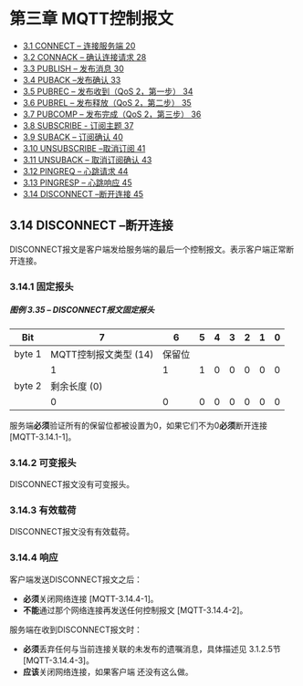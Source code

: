 # 第三章 MQTT控制报文

- [3.1 CONNECT – 连接服务端 20](0301-CONNECT.md)
- [3.2 CONNACK – 确认连接请求 28](0302-CONNACK.md)
- [3.3 PUBLISH – 发布消息 30](0303-PUBLISH.md)
- [3.4 PUBACK –发布确认 33](0304-PUBACK.md)
- [3.5 PUBREC – 发布收到（QoS 2，第一步） 34](0305-PUBREC.md)
- [3.6 PUBREL – 发布释放（QoS 2，第二步） 35](0306-PUBREL.md)
- [3.7 PUBCOMP – 发布完成（QoS 2，第三步） 36](0307-PUBCOMP.md)
- [3.8 SUBSCRIBE - 订阅主题 37](0308-SUBSCRIBE.md)
- [3.9 SUBACK – 订阅确认 40](0309-SUBACK.md)
- [3.10 UNSUBSCRIBE –取消订阅 41](0310-UNSUBSCRIBE.md)
- [3.11 UNSUBACK – 取消订阅确认 43](0311-UNSUBACK.md)
- [3.12 PINGREQ – 心跳请求 44](0312-PINGREQ.md)
- [3.13 PINGRESP – 心跳响应 45](0313-PINGRESP.md)
- [3.14 DISCONNECT –断开连接 45](0314-DISCONNECT.md)

## 3.14 DISCONNECT –断开连接

DISCONNECT报文是客户端发给服务端的最后一个控制报文。表示客户端正常断开连接。

### 3.14.1 固定报头

##### 图例 3.35 – DISCONNECT报文固定报头

| **Bit** | **7**                 | **6**  | **5** | **4** | **3** | **2** | **1** | **0** |
|---------|-----------------------|--------|-------|-------|-------|-------|-------|-------|
| byte 1  | MQTT控制报文类型 (14) | 保留位 |
|         | 1                     | 1      | 1     | 0     | 0     | 0     | 0     | 0     |
| byte 2  | 剩余长度 (0)          |
|         | 0                     | 0      | 0     | 0     | 0     | 0     | 0     | 0     |

服务端**必须**验证所有的保留位都被设置为0，如果它们不为0**必须**断开连接 \[MQTT-3.14.1-1\]。

### 3.14.2 可变报头

DISCONNECT报文没有可变报头。

### 3.14.3 有效载荷

DISCONNECT报文没有有效载荷。

### 3.14.4 响应

客户端发送DISCONNECT报文之后：

-   **必须**关闭网络连接 \[MQTT-3.14.4-1\]。
-   **不能**通过那个网络连接再发送任何控制报文 \[MQTT-3.14.4-2\]。

服务端在收到DISCONNECT报文时：

-   **必须**丢弃任何与当前连接关联的未发布的遗嘱消息，具体描述见 3.1.2.5节 \[MQTT-3.14.4-3\]。
-   **应该**关闭网络连接，如果客户端 还没有这么做。
